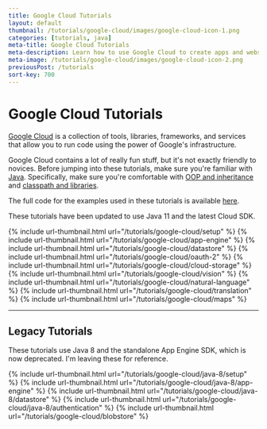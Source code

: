 ```yaml
---
title: Google Cloud Tutorials
layout: default
thumbnail: /tutorials/google-cloud/images/google-cloud-icon-1.png
categories: [tutorials, java]
meta-title: Google Cloud Tutorials
meta-description: Learn how to use Google Cloud to create apps and websites!
meta-image: /tutorials/google-cloud/images/google-cloud-icon-2.png
previousPost: /tutorials
sort-key: 700
---
```


# Google Cloud Tutorials

[Google Cloud](https://cloud.google.com/) is a collection of tools, libraries, frameworks, and services that allow you to run code using the power of Google's infrastructure.

Google Cloud contains a lot of really fun stuff, but it's not exactly friendly to novices. Before jumping into these tutorials, make sure you're familiar with [Java](/tutorials/java). Specifically, make sure you're comfortable with [OOP and inheritance](/tutorials/java/inheritance) and [classpath and libraries](/tutorials/java/libraries).

The full code for the examples used in these tutorials is available [here](https://github.com/KevinWorkman/GoogleCloudExamples).

These tutorials have been updated to use Java 11 and the latest Cloud SDK.

<div class="thumbnail-link-container">
{% include url-thumbnail.html url="/tutorials/google-cloud/setup" %}
{% include url-thumbnail.html url="/tutorials/google-cloud/app-engine" %}
{% include url-thumbnail.html url="/tutorials/google-cloud/datastore" %}
{% include url-thumbnail.html url="/tutorials/google-cloud/oauth-2" %}
{% include url-thumbnail.html url="/tutorials/google-cloud/cloud-storage" %}
{% include url-thumbnail.html url="/tutorials/google-cloud/vision" %}
{% include url-thumbnail.html url="/tutorials/google-cloud/natural-language" %}
{% include url-thumbnail.html url="/tutorials/google-cloud/translation" %}
{% include url-thumbnail.html url="/tutorials/google-cloud/maps" %}
</div>

---

## Legacy Tutorials

These tutorials use Java 8 and the standalone App Engine SDK, which is now deprecated. I'm leaving these for reference.

<div class="thumbnail-link-container">
{% include url-thumbnail.html url="/tutorials/google-cloud/java-8/setup" %}
{% include url-thumbnail.html url="/tutorials/google-cloud/java-8/app-engine" %}
{% include url-thumbnail.html url="/tutorials/google-cloud/java-8/datastore" %}
{% include url-thumbnail.html url="/tutorials/google-cloud/java-8/authentication" %}
{% include url-thumbnail.html url="/tutorials/google-cloud/blobstore" %}
</div>